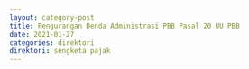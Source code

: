 ```yaml
---
layout: category-post
title: Pengurangan Denda Administrasi PBB Pasal 20 UU PBB
date: 2021-01-27
categories: direktori
direktori: sengketa pajak
---
```

